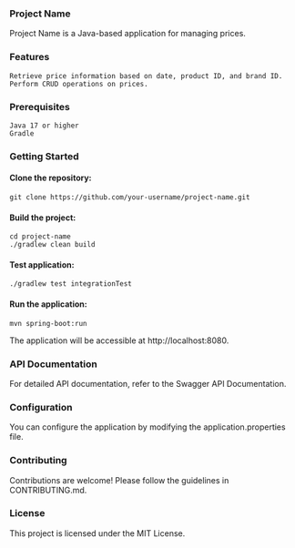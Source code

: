 ### Project Name
Project Name is a Java-based application for managing prices.

### Features

    Retrieve price information based on date, product ID, and brand ID.
    Perform CRUD operations on prices.

### Prerequisites

    Java 17 or higher
    Gradle

### Getting Started

#### Clone the repository:

    git clone https://github.com/your-username/project-name.git

#### Build the project:

    cd project-name
    ./gradlew clean build 

#### Test application:

    ./gradlew test integrationTest

#### Run the application:

    mvn spring-boot:run

The application will be accessible at http://localhost:8080.

### API Documentation
For detailed API documentation, refer to the Swagger API Documentation.

### Configuration
You can configure the application by modifying the application.properties file.

### Contributing
Contributions are welcome! Please follow the guidelines in CONTRIBUTING.md.

### License
This project is licensed under the MIT License.
